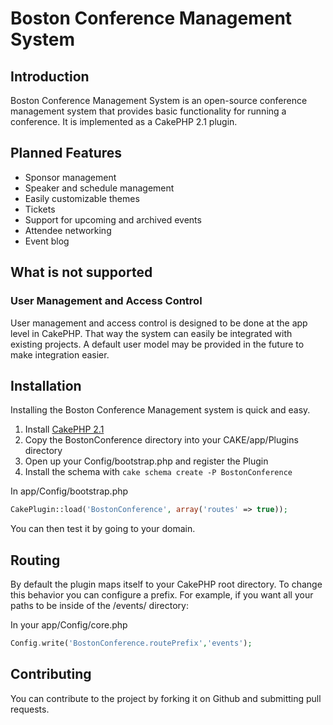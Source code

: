 # Boston Conference Management System
## Introduction
Boston Conference Management System is an open-source conference management system that provides basic functionality for running a conference.
It is implemented as a CakePHP 2.1 plugin.

## Planned Features

- Sponsor management
- Speaker and schedule management
- Easily customizable themes
- Tickets
- Support for upcoming and archived events
- Attendee networking
- Event blog

## What is not supported
### User Management and Access Control
User management and access control is designed to be done at the app level in CakePHP. That way the system can easily be integrated with existing projects. A default user model may be provided in the future to make integration easier.

## Installation
Installing the Boston Conference Management system is quick and easy.

1. Install [CakePHP 2.1][cakephp]
2. Copy the BostonConference directory into your CAKE/app/Plugins directory
3. Open up your Config/bootstrap.php and register the Plugin
4. Install the schema with `cake schema create -P BostonConference`

In app/Config/bootstrap.php
```php
CakePlugin::load('BostonConference', array('routes' => true));
```

You can then test it by going to your domain.

## Routing
By default the plugin maps itself to your CakePHP root directory. To change this behavior you can configure a prefix. For example, if you want all your paths to be inside of the /events/ directory:

In your app/Config/core.php
```php
Config.write('BostonConference.routePrefix','events');
```

## Contributing
You can contribute to the project by forking it on Github and submitting pull requests.

[cakephp]: http://www.cakephp.org/
